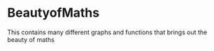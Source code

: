# BeautyofMaths
This contains many different graphs and functions that brings out the beauty of maths
